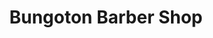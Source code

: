 ---
title: "Bungoton Barber Shop"
url: /barangay-22-c-davao-city/bungoton-barber-shop/
shop: Friseur
---